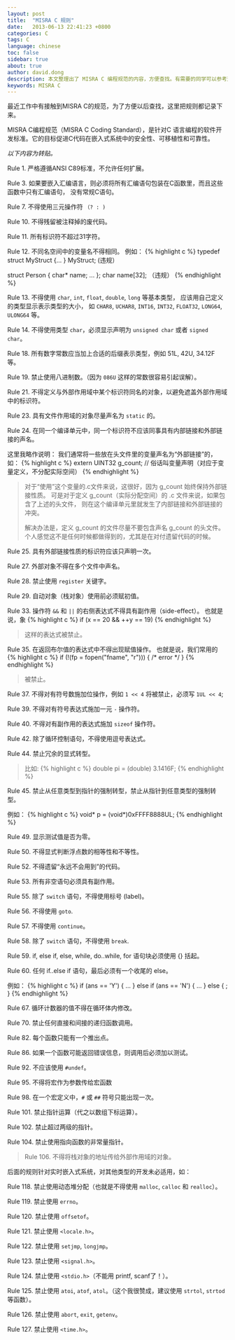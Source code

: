 ```yaml
---
layout: post
title:  "MISRA C 规则"
date:   2013-06-13 22:41:23 +0800
categories: C
tags: C
language: chinese
toc: false
sidebar: true
about: true
author: david.dong
description: 本文整理出了 MISRA C 编程规范的内容，方便查找。有需要的同学可以参考这部分内容。
keywords: MISRA C
---
```

最近工作中有接触到MISRA C的规范，为了方便以后查找，这里把规则都记录下来。

MISRA C编程规范（MISRA C Coding Standard），是针对C 语言编程的软件开发标准。它的目标促进C代码在嵌入式系统中的安全性、可移植性和可靠性。

*以下内容为转贴。*<br>
>
Rule 1. 严格遵循ANSI C89标准，不允许任何扩展。
>
Rule 3. 如果要嵌入汇编语言，则必须将所有汇编语句包装在C函数里，而且这些函数中只有汇编语句，
没有常规C语句。    
>
Rule 7. 不得使用三元操作符 `（? : )`
>
Rule 10. 不得残留被注释掉的废代码。
>
Rule 11. 所有标识符不超过31字符。
>
Rule 12. 不同名空间中的变量名不得相同。
例如：
{% highlight c %}
typedef struct MyStruct {... } MyStruct;  (违规）

struct Person {
    char* name;
    ...
};
char name[32];  （违规）
{% endhighlight %}
>
Rule 13. 不得使用 `char`, `int`, `float`, `double`, `long` 等基本类型，
应该用自己定义的类型显示表示类型的大小，
如 `CHAR8`, `UCHAR8`, `INT16`, `INT32`, `FLOAT32`, `LONG64`, `ULONG64` 等。
>
Rule 14. 不得使用类型 `char`，必须显示声明为 `unsigned char` 或者 `signed char`。
>
Rule 18. 所有数字常数应当加上合适的后缀表示类型，例如 51L, 42U, 34.12F 等。
>
Rule 19. 禁止使用八进制数。（因为 `086U` 这样的常数很容易引起误解）。
>
Rule 21. 不得定义与外部作用域中某个标识符同名的对象，以避免遮盖外部作用域中的标识符。
>
Rule 23. 具有文件作用域的对象尽量声名为 `static` 的。
>
Rule 24. 在同一个编译单元中，同一个标识符不应该同事具有内部链接和外部链接的声名。
>
这里我略作说明：
我们通常将一些放在头文件里的变量声名为“外部链接”的，如：
{% highlight c %}
  extern UINT32 g_count;  // 俗话叫变量声明（对应于变量定义，不分配实际空间）
{% endhighlight %}
>对于“使用”这个变量的.c文件来说，这很好，因为 g_count 始终保持外部链接性质。
>可是对于定义 g_count（实际分配空间）的 .c 文件来说，如果包含了上述的头文件，
>则在这个编译单元里就发生了内部链接和外部链接的冲突。
>
>解决办法是，定义 g_count 的文件尽量不要包含声名 g_count 的头文件。
>个人感觉这不是任何时候都做得到的，尤其是在对付遗留代码的时候。
>
Rule 25. 具有外部链接性质的标识符应该只声明一次。
>
Rule 27. 外部对象不得在多个文件中声名。
>
Rule 28. 禁止使用 `register` 关键字。
>
Rule 29. 自动对象（栈对象）使用前必须赋初值。
>
Rule 33. 操作符 `&&` 和 `||` 的右侧表达式不得具有副作用（side-effect）。
也就是说，象 
{% highlight c %}
  if (x == 20 && ++y == 19)
{% endhighlight %}
>这样的表达式被禁止。
>
Rule 35. 在返回布尔值的表达式中不得出现赋值操作。
也就是说，我们常用的 
{% highlight c %}
if (!(fp = fopen("fname", "r"))) { /* error */ }
{% endhighlight %}
>被禁止。
>
Rule 37. 不得对有符号数施加位操作，例如 `1 << 4` 将被禁止，必须写 `1UL << 4`;
>
Rule 39. 不得对有符号表达式施加一元 `-` 操作符。
>
Rule 40. 不得对有副作用的表达式施加 `sizeof` 操作符。
>
Rule 42. 除了循环控制语句，不得使用逗号表达式。
>
Rule 44. 禁止冗余的显式转型。
>
>比如: 
{% highlight c %}
double pi = (double) 3.1416F;
{% endhighlight %}
>
Rule 45. 禁止从任意类型到指针的强制转型，禁止从指针到任意类型的强制转型。
>
例如：
{% highlight c %}
void* p = (void*)0xFFFF8888UL;
{% endhighlight %}
>
Rule 49. 显示测试值是否为零。
>
Rule 50. 不得显式判断浮点数的相等性和不等性。
>
Rule 52. 不得遗留“永远不会用到”的代码。
>
Rule 53. 所有非空语句必须具有副作用。
>
Rule 55. 除了 `switch` 语句，不得使用标号 (label)。
>
Rule 56. 不得使用 `goto`.
>
Rule 57. 不得使用 `continue`。
>
Rule 58. 除了 `switch` 语句，不得使用 `break`.
>
Rule 59. if, else if, else, while, do..while, for 语句块必须使用 {} 括起。
>
Rule 60. 任何 if..else if 语句，最后必须有一个收尾的 else。
>
例如：
{% highlight c %}
if (ans == 'Y') {
   ...
}
else if (ans == 'N') {
   ...
}
else {
   ;
}
{% endhighlight %}
>
Rule 67. 循环计数器的值不得在循环体内修改。
>
Rule 70. 禁止任何直接和间接的递归函数调用。
>
Rule 82. 每个函数只能有一个推出点。
>
Rule 86. 如果一个函数可能返回错误信息，则调用后必须加以测试。
>
Rule 92. 不应该使用 `#undef`。
>
Rule 95. 不得将宏作为参数传给宏函数
>
Rule 98. 在一个宏定义中，`#` 或 `##` 符号只能出现一次。
>
Rule 101. 禁止指针运算（代之以数组下标运算）。
>
Rule 102. 禁止超过两级的指针。
>
Rule 104. 禁止使用指向函数的非常量指针。
>
>Rule 106. 不得将栈对象的地址传给外部作用域的对象。

后面的规则针对实时嵌入式系统，对其他类型的开发未必适用，如：

>
Rule 118. 禁止使用动态堆分配（也就是不得使用 `malloc`, `calloc` 和 `realloc`）。
>
Rule 119. 禁止使用 `errno`。
>
Rule 120. 禁止使用 `offsetof`。
>
Rule 121. 禁止使用 `<locale.h>`。
>
Rule 122. 禁止使用 `setjmp`, `longjmp`。
>
Rule 123. 禁止使用 `<signal.h>`。
>
Rule 124. 禁止使用 `<stdio.h>`（不能用 printf, scanf了！）。
>
Rule 125. 禁止使用 `atoi`, `atof`, `atol`。（这个我很赞成，建议使用 `strtol`, `strtod` 等函数）。
>
Rule 126. 禁止使用 `abort`, `exit`, `getenv`。
>
Rule 127. 禁止使用 `<time.h>`。
>
